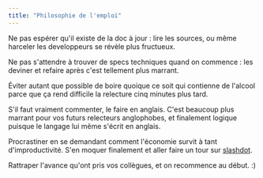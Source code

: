```yaml
---
title: "Philosophie de l'emploi"
---
```


Ne pas espérer qu'il existe de la doc à jour : lire les sources, ou même
harceler les developpeurs se révèle plus fructueux.

Ne pas s'attendre à trouver de specs techniques quand on commence : les
deviner et refaire après c'est tellement plus marrant.

Éviter autant que possible de boire quoique ce soit qui contienne de l'alcool
parce que ça rend difficile la relecture cinq minutes plus tard.

S'il faut vraiment commenter, le faire en anglais. C'est beaucoup plus marrant
pour vos futurs relecteurs anglophobes, et finalement logique puisque le
langage lui même s'écrit en anglais.

Procrastiner en se demandant comment l'économie survit à tant
d'improductivité. S'en moquer finalement et aller faire un tour sur
[slashdot](http://slashdot.org).

Rattraper l'avance qu'ont pris vos collègues, et on recommence au début. :)

